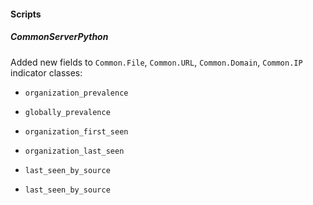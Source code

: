 
#### Scripts

##### CommonServerPython

Added new fields to `Common.File`, `Common.URL`, `Common.Domain`, `Common.IP` indicator classes: 

- `organization_prevalence`

- `globally_prevalence`

- `organization_first_seen`

- `organization_last_seen`

- `last_seen_by_source`

- `last_seen_by_source`

